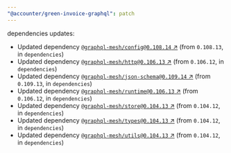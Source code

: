 ```yaml
---
"@accounter/green-invoice-graphql": patch
---
```

dependencies updates:
  - Updated dependency [`@graphql-mesh/config@0.108.14` ↗︎](https://www.npmjs.com/package/@graphql-mesh/config/v/0.108.14) (from `0.108.13`, in `dependencies`)
  - Updated dependency [`@graphql-mesh/http@0.106.13` ↗︎](https://www.npmjs.com/package/@graphql-mesh/http/v/0.106.13) (from `0.106.12`, in `dependencies`)
  - Updated dependency [`@graphql-mesh/json-schema@0.109.14` ↗︎](https://www.npmjs.com/package/@graphql-mesh/json-schema/v/0.109.14) (from `0.109.13`, in `dependencies`)
  - Updated dependency [`@graphql-mesh/runtime@0.106.13` ↗︎](https://www.npmjs.com/package/@graphql-mesh/runtime/v/0.106.13) (from `0.106.12`, in `dependencies`)
  - Updated dependency [`@graphql-mesh/store@0.104.13` ↗︎](https://www.npmjs.com/package/@graphql-mesh/store/v/0.104.13) (from `0.104.12`, in `dependencies`)
  - Updated dependency [`@graphql-mesh/types@0.104.13` ↗︎](https://www.npmjs.com/package/@graphql-mesh/types/v/0.104.13) (from `0.104.12`, in `dependencies`)
  - Updated dependency [`@graphql-mesh/utils@0.104.13` ↗︎](https://www.npmjs.com/package/@graphql-mesh/utils/v/0.104.13) (from `0.104.12`, in `dependencies`)
